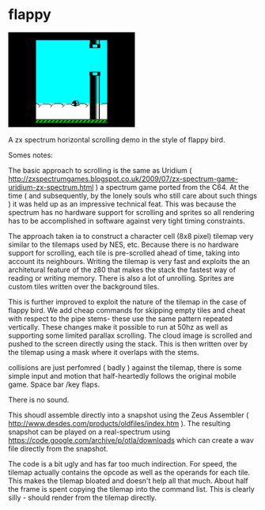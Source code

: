 # flappy

![Flappy Bird!](/flappy.gif)

A zx spectrum horizontal scrolling demo in the style of flappy bird.

Somes notes:

The basic approach to scrolling is the same as Uridium ( http://zxspectrumgames.blogspot.co.uk/2009/07/zx-spectrum-game-uridium-zx-spectrum.html ) a spectrum game ported from the C64. At the time  ( and subsequently, by the lonely souls who still care about such things ) it was held up as an impressive technical feat. This was because the spectrum has no hardware support for scrolling and sprites so all rendering has to be accomplished in software against very tight timing constraints.

The approach taken ia to construct a character cell (8x8 pixel) tilemap very similar to the tilemaps used by NES, etc. Because there is no hardware support for scrolling, each tile is pre-scrolled ahead of time, taking into account its neighbours. Writing the tilemap is very fast and exploits the an architetural feature of the z80 that makes the stack the fastest way of reading or writing memory. There is also a lot of unrolling. Sprites are custom tiles written over the background tiles.

This is further improved to exploit the nature of the tilemap in the case of flappy bird. We add cheap commands for skipping empty tiles and cheat with respect to the pipe stems- these use the same pattern repeated vertically. These changes make it possible to run at 50hz as well as supporting some limited parallax scrolling. The cloud image is scrolled and pushed to the screen directly using the stack. This is then written over by the tilemap using a mask where it overlaps with the stems.

collisions are just perfomred ( badly ) against the tilemap, there is some simple input and motion that half-heartedly follows the original mobile game. Space bar /key flaps.

There is no sound.

This shoudl assemble directly into a snapshot using the Zeus Assembler  ( http://www.desdes.com/products/oldfiles/index.htm ). The resulting snapshot can be played on a real-spectrum using  https://code.google.com/archive/p/otla/downloads which can create a wav file directly from the snapshot.  

The code is a bit ugly and has far too much indirection. For speed, the tilemap actually contains the opcode as well as the operands for each tile. This makes the tilemap bloated and doesn't help all that much. About half the frame is spent copying the tilemap into the command list. This is clearly silly - should render from the tilemap directly.


